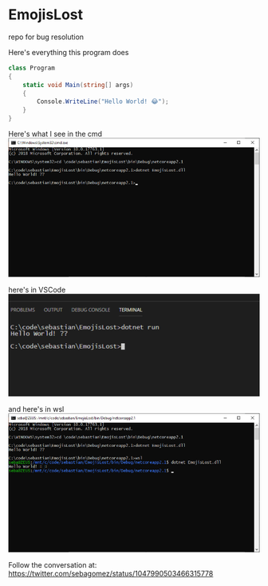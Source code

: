 # EmojisLost
repo for bug resolution

Here's everything this program does

``` csharp
class Program
{
	static void Main(string[] args)
	{
		Console.WriteLine("Hello World! 😂");
	}
}
```

Here's what I see in the cmd  
![](res/cmd.png?raw=true)

here's in VSCode  
![](res/vscode.png?raw=true)

and here's in wsl  
![](res/wsl.png?raw=true)

Follow the conversation at: https://twitter.com/sebagomez/status/1047990503466315778
